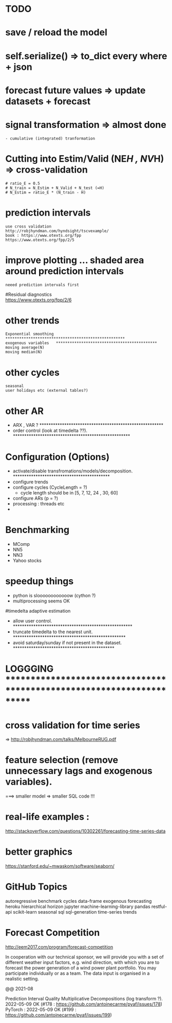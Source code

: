 # TODO
# save / reload the model
#        self.serialize() => to_dict every where + json

# forecast future values => update datasets + forecast

# signal transformation => almost done
	- cumulative (integrated) tranformation
# Cutting into Estim/Valid (NE*H , NV*H) => cross-validation
	# ratio_E = 0.5
	# N_train = N_Estim + N_Valid + N_test (=H)
	# N_Estim = ratio_E * (N_train - H) 

# prediction intervals
	use cross validation 
	http://robjhyndman.com/hyndsight/tscvexample/
	book : https://www.otexts.org/fpp
	https://www.otexts.org/fpp/2/5

# improve plotting ... shaded area around prediction intervals
	neeed prediction intervals first

#Residual diagnostics	
	https://www.otexts.org/fpp/2/6

# other trends
	Exponential smoothing      ****************************************************
	exogenous variables   ********************************************
	moving average(N)
	moving median(N)

# other cycles
	seasonal
	user holidays etc (external tables?)

# other AR
  - ARX ,  VAR ?  *******************************************************
  - order control (look at timedelta ??).    ****************************************************

# Configuration (Options)
 - activate/disable transfromations/models/decomposition.  *******************************************
 - configure trends
 - configure cycles (CycleLength = ?)
	- cycle length should be in [5, 7, 12, 24 , 30, 60]
 - configure ARs (p = ?)
 - processing : threads etc
 - 

# Benchmarking
  - MComp
  - NN5
  - NN3
  - Yahoo stocks
	
# speedup things
  - python is sloooooooooooow (cython ?)
  - multiprocessing seems OK

#timedelta adaptive estimation
  - allow user control. *****************************************************
  - truncate timedelta to the nearest unit.  **************************************************
  - avoid saturday/sunday if not present in the dataset. *********************************************
  
# LOGGGING *********************************************************************

# cross validation for time series
 => http://robjhyndman.com/talks/MelbourneRUG.pdf

# feature selection (remove unnecessary lags and exogenous variables).
 ===> smaller model => smaller SQL code !!!


# real-life examples :
http://stackoverflow.com/questions/10302261/forecasting-time-series-data

# better graphics
https://stanford.edu/~mwaskom/software/seaborn/

# GitHub Topics
autoregressive benchmark cycles data-frame
exogenous forecasting heroku hierarchical horizon 
jupyter machine-learning-library
pandas restful-api scikit-learn seasonal
sql sql-generation time-series trends 

# Forecast Competition

http://eem2017.com/program/forecast-competition

In cooperation with our technical sponsor, we will provide you with a set of different weather input factors, e.g. wind direction, with which you are to forecast the power generation of a wind power plant portfolio. You may participate individually or as a team. The data input is organised in a realistic setting. 




@@ 2021-08

Prediction Interval Quality
Multiplicative Decompositions (log transform ?). 2022-05-09 OK (#178 : https://github.com/antoinecarme/pyaf/issues/178)
PyTorch : 2022-05-09 OK (#199 : https://github.com/antoinecarme/pyaf/issues/199)
